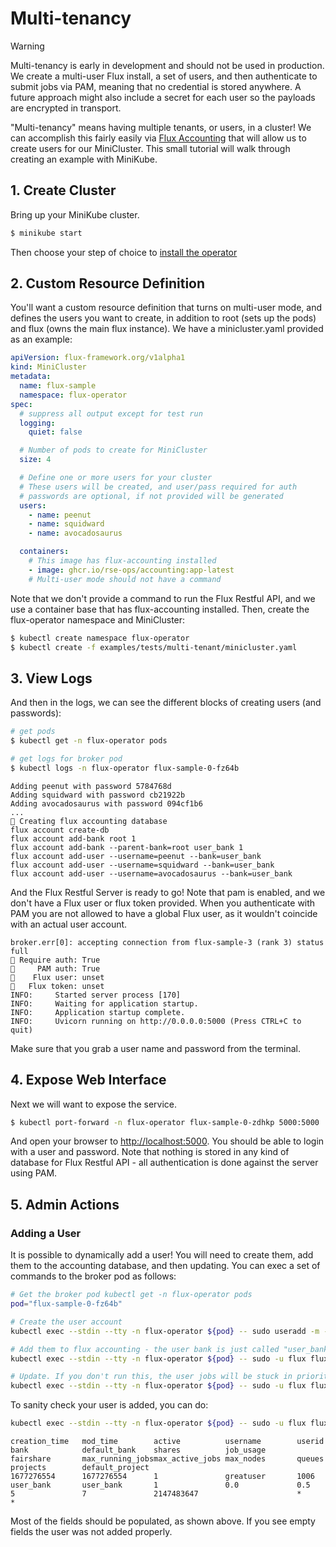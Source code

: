 # Multi-tenancy


<div class="result docutils container">
<div class="warning admonition">
<p class="admonition-title">Warning</p>
    <p>Multi-tenancy is early in development and should not be used in production.
    We create a multi-user Flux install, a set of users, and then authenticate
    to submit jobs via PAM, meaning that no credential is stored anywhere.
    A future approach might also include a secret for each user so the payloads
    are encrypted in transport.</p>
</div>
</div>

"Multi-tenancy" means having multiple tenants, or users, in a cluster! We can accomplish this
fairly easily via [Flux Accounting](https://flux-framework.readthedocs.io/en/latest/guides/accounting-guide.html)
that will allow us to create users for our MiniCluster. This small tutorial will walk through 
creating an example with MiniKube.


## 1. Create Cluster

Bring up your MiniKube cluster.

```bash
$ minikube start
```

Then choose your step of choice to [install the operator](https://flux-framework.org/flux-operator/getting_started/user-guide.html#install)


## 2. Custom Resource Definition

You'll want a custom resource definition that turns on multi-user mode, and defines the users you
want to create, in addition to root (sets up the pods) and flux (owns the main flux instance). We
have a minicluster.yaml provided as an example:

```yaml
apiVersion: flux-framework.org/v1alpha1
kind: MiniCluster
metadata:
  name: flux-sample
  namespace: flux-operator
spec:
  # suppress all output except for test run
  logging:
    quiet: false

  # Number of pods to create for MiniCluster
  size: 4

  # Define one or more users for your cluster
  # These users will be created, and user/pass required for auth
  # passwords are optional, if not provided will be generated
  users:
    - name: peenut
    - name: squidward
    - name: avocadosaurus

  containers:
    # This image has flux-accounting installed
    - image: ghcr.io/rse-ops/accounting:app-latest
    # Multi-user mode should not have a command
```

Note that we don't provide a command to run the Flux Restful API, and we use a container base that has
flux-accounting installed. Then, create the flux-operator namespace and MiniCluster:

```bash
$ kubectl create namespace flux-operator
$ kubectl create -f examples/tests/multi-tenant/minicluster.yaml
```

## 3. View Logs

And then in the logs, we can see the different blocks of creating users (and passwords):

```bash
# get pods
$ kubectl get -n flux-operator pods

# get logs for broker pod
$ kubectl logs -n flux-operator flux-sample-0-fz64b
```

```console
Adding peenut with password 5784768d
Adding squidward with password cb21922b
Adding avocadosaurus with password 094cf1b6
...
🧾️ Creating flux accounting database
flux account create-db
flux account add-bank root 1
flux account add-bank --parent-bank=root user_bank 1
flux account add-user --username=peenut --bank=user_bank
flux account add-user --username=squidward --bank=user_bank
flux account add-user --username=avocadosaurus --bank=user_bank
```

And the Flux Restful Server is ready to go! Note that pam is enabled,
and we don't have a Flux user or flux token provided. When you authenticate with PAM
you are not allowed to have a global Flux user, as it wouldn't coincide with an actual
user account.

```console
broker.err[0]: accepting connection from flux-sample-3 (rank 3) status full
🍓 Require auth: True
🍓     PAM auth: True
🍓    Flux user: unset
🍓   Flux token: unset
INFO:     Started server process [170]
INFO:     Waiting for application startup.
INFO:     Application startup complete.
INFO:     Uvicorn running on http://0.0.0.0:5000 (Press CTRL+C to quit)
```

Make sure that you grab a user name and password from the terminal.

## 4. Expose Web Interface

Next we will want to expose the service.

```bash
$ kubectl port-forward -n flux-operator flux-sample-0-zdhkp 5000:5000
```

And open your browser to [http://localhost:5000](http://localhost:5000). You
should be able to login with a user and password. Note that nothing is stored
in any kind of database for Flux Restful API - all authentication is done
against the server using PAM.


## 5. Admin Actions

### Adding a User

It is possible to dynamically add a user! You will need to create them, add them
to the accounting database, and then updating. You can exec a set of commands
to the broker pod as follows:

```bash
# Get the broker pod kubectl get -n flux-operator pods
pod="flux-sample-0-fz64b"

# Create the user account 
kubectl exec --stdin --tty -n flux-operator ${pod} -- sudo useradd -m -p $(openssl passwd 'greatpw') greatuser

# Add them to flux accounting - the user bank is just called "user_bank"
kubectl exec --stdin --tty -n flux-operator ${pod} -- sudo -u flux flux account add-user --username=greatuser --bank=user_bank

# Update. If you don't run this, the user jobs will be stuck in priority-wait!
kubectl exec --stdin --tty -n flux-operator ${pod} -- sudo -u flux flux account-priority-update
```

To sanity check your user is added, you can do:

```bash
kubectl exec --stdin --tty -n flux-operator ${pod} -- sudo -u flux flux account view-user greatuser
```
```console
creation_time   mod_time        active          username        userid          bank            default_bank    shares          job_usage       fairshare       max_running_jobsmax_active_jobs max_nodes       queues          projects        default_project 
1677276554      1677276554      1               greatuser       1006            user_bank       user_bank       1               0.0             0.5             5               7               2147483647                      *               *      
```

Most of the fields should be populated, as shown above. If you see empty fields the user was not added properly.
